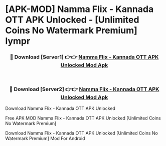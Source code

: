 # [APK-MOD] Namma Flix - Kannada OTT APK Unlocked - [Unlimited Coins No Watermark Premium] lympr



<div align="center">
<h3>🔴 Download [Server1] 👉👉 <a href="https://momento.my/?title=Namma_Flix_-_Kannada_OTT_APK_Unlocked">Namma Flix - Kannada OTT APK Unlocked Mod Apk</a></h3><br>

<h3>🔴 Download [Server2] 👉👉 <a href="https://momento.my/?title=Namma_Flix_-_Kannada_OTT_APK_Unlocked">Namma Flix - Kannada OTT APK Unlocked Mod Apk</a></h3>
</div>



Download Namma Flix - Kannada OTT APK Unlocked 

Free APK MOD Namma Flix - Kannada OTT APK Unlocked [Unlimited Coins No Watermark Premium]

Download Namma Flix - Kannada OTT APK Unlocked [Unlimited Coins No Watermark Premium] Mod For Android
